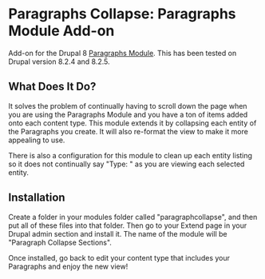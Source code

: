 # Paragraphs Collapse: Paragraphs Module Add-on
Add-on for the Drupal 8 [Paragraphs Module](https://www.drupal.org/project/paragraphs). This has been tested on Drupal version 8.2.4 and 8.2.5.

## What Does It Do?
It solves the problem of continually having to scroll down the page when you are using the Paragraphs Module and you have a ton of items added onto each content type. This module extends it by collapsing each entity of the Paragraphs you create. It will also re-format the view to make it more appealing to use.

There is also a configuration for this module to clean up each entity listing so it does not continually say "Type: " as you are viewing each selected entity.

## Installation
Create a folder in your modules folder called "paragraphcollapse", and then put all of these files into that folder. Then go to your Extend page in your Drupal admin section and install it. The name of the module will be "Paragraph Collapse Sections".

Once installed, go back to edit your content type that includes your Paragraphs and enjoy the new view!

